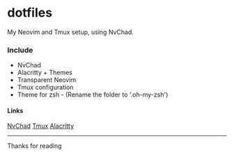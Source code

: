 # dotfiles

My Neovim and Tmux setup, using NvChad.

### Include

- NvChad
- Alacritty + Themes
- Transparent Neovim
- Tmux configuration
- Theme for zsh - (Rename the folder to '.oh-my-zsh')

#### Links

[NvChad](https://nvchad.com/)
[Tmux](https://github.com/tmux/tmux/wiki)
[Alacritty](https://alacritty.org/)

---

Thanks for reading
